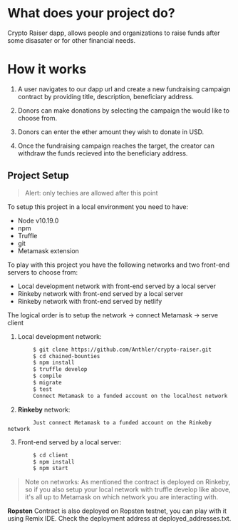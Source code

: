 # What does your project do?

Crypto Raiser dapp, allows people and organizations to raise funds after some  disasater or for other financial needs. 

# How it works

1. A user navigates to our dapp url and create a new fundraising campaign contract by providing title, description, beneficiary address.

2. Donors can make donations by selecting the campaign the would like to choose from.

3. Donors can enter the ether amount they wish to donate in USD.

4. Once the fundraising campaign reaches the target, the creator can withdraw the funds recieved into the beneficiary address.


## Project Setup
> Alert: only techies are allowed after this point

To setup this project in a local environment you need to have:
- Node v10.19.0
- npm
- Truffle 
- git
- Metamask extension

To play with this project you have the following networks and two front-end servers to choose from:
-	Local development network with front-end served by a local server
-	Rinkeby network with front-end served by a local server
-	Rinkeby network with front-end served by netlify

 The logical order is to setup the network -> connect Metamask -> serve client 
1.	Local development network:
```sh
        $ git clone https://github.com/Anthler/crypto-raiser.git
        $ cd chained-bounties
        $ npm install
        $ truffle develop
        $ compile
        $ migrate
        $ test
        Connect Metamask to a funded account on the localhost network
```
2.	**Rinkeby** network: 
```
        Just connect Metamask to a funded account on the Rinkeby network
```
3.	Front-end served by a local server:
```sh
        $ cd client
        $ npm install
        $ npm start
```

>Note on networks: As mentioned the contract is deployed on Rinkeby, so if you also setup your local network with truffle develop like above, it's all up to Metamask on which network you are interacting with.

**Ropsten** Contract is also deployed on Ropsten testnet, you can play with it using Remix IDE. Check the deployment address at deployed_addresses.txt.